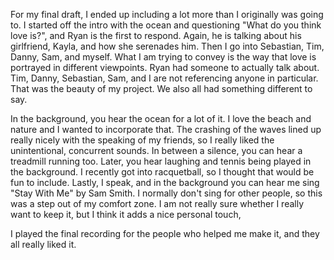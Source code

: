 For my final draft, I ended up including a lot more than I originally was going to. I started off the intro with the ocean and questioning "What do you think love is?", and Ryan is the first to respond. Again, he is talking about his girlfriend, Kayla, and how she serenades him. Then I go into Sebastian, Tim, Danny, Sam, and myself. What I am trying to convey is the way that love is portrayed in different viewpoints. Ryan had someone to actually talk about. Tim, Danny, Sebastian, Sam, and I are not referencing anyone in particular. That was the beauty of my project. We also all had something different to say.

In the background, you hear the ocean for a lot of it. I love the beach and nature and I wanted to incorporate that. The crashing of the waves lined up really nicely with the speaking of my friends, so I really liked the unintentional, concurrent sounds. In between a silence, you can hear a treadmill running too. Later, you hear laughing and tennis being played in the background. I recently got into racquetball, so I thought that would be fun to include. Lastly, I speak, and in the background you can hear me sing "Stay With Me" by Sam Smith. I normally don't sing for other people, so this was a step out of my comfort zone. I am not really sure whether I really want to keep it, but I think it adds a nice personal touch,

I played the final recording for the people who helped me make it, and they all really liked it. 


